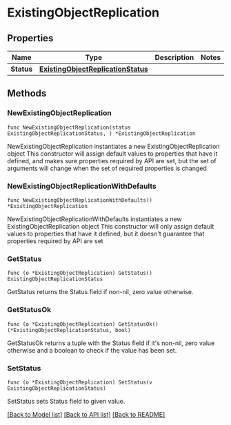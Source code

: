 # ExistingObjectReplication

## Properties

Name | Type | Description | Notes
------------ | ------------- | ------------- | -------------
**Status** | [**ExistingObjectReplicationStatus**](ExistingObjectReplicationStatus.md) |  | 

## Methods

### NewExistingObjectReplication

`func NewExistingObjectReplication(status ExistingObjectReplicationStatus, ) *ExistingObjectReplication`

NewExistingObjectReplication instantiates a new ExistingObjectReplication object
This constructor will assign default values to properties that have it defined,
and makes sure properties required by API are set, but the set of arguments
will change when the set of required properties is changed

### NewExistingObjectReplicationWithDefaults

`func NewExistingObjectReplicationWithDefaults() *ExistingObjectReplication`

NewExistingObjectReplicationWithDefaults instantiates a new ExistingObjectReplication object
This constructor will only assign default values to properties that have it defined,
but it doesn't guarantee that properties required by API are set

### GetStatus

`func (o *ExistingObjectReplication) GetStatus() ExistingObjectReplicationStatus`

GetStatus returns the Status field if non-nil, zero value otherwise.

### GetStatusOk

`func (o *ExistingObjectReplication) GetStatusOk() (*ExistingObjectReplicationStatus, bool)`

GetStatusOk returns a tuple with the Status field if it's non-nil, zero value otherwise
and a boolean to check if the value has been set.

### SetStatus

`func (o *ExistingObjectReplication) SetStatus(v ExistingObjectReplicationStatus)`

SetStatus sets Status field to given value.



[[Back to Model list]](../README.md#documentation-for-models) [[Back to API list]](../README.md#documentation-for-api-endpoints) [[Back to README]](../README.md)


